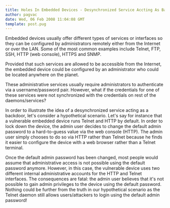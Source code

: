 ```yaml
---
title: Holes In Embedded Devices - Desynchronized Service Accting As Backdoor
author: pagvac
date: Wed, 06 Feb 2008 11:04:08 GMT
template: post.pug
---
```


Embedded devices usually offer different types of services or interfaces so they can be configured by administrators remotely either from the Internet or over the LAN. Some of the most common examples include Telnet, FTP, SSH, HTTP (web console), HTTPS and SNMP.

Provided that such services are allowed to be accessible from the Internet, the embedded device could be configured by an administrator who could be located anywhere on the planet.

These administrative services usually require administrators to authenticate via a username/password pair. However, what if the credentials for one of these services were not synchronized with the credentials on rest of the daemons/services?

In order to illustrate the idea of a desynchronized service acting as a backdoor, let's consider a hypothetical scenario. Let's say for instance that a vulnerable embedded device runs Telnet and HTTP by default. In order to lock down the device, the admin user decides to change the default admin password to a hard-to-guess value via the web console (HTTP). The admin user simply chooses to do so via HTTP rather than Telnet because he finds it easier to configure the device with a web browser rather than a Telnet terminal.

Once the default admin password has been changed, most people would assume that administrative access is not possible using the default password anymore. However, in this case, the vulnerable device uses two different internal administrative accounts for the HTTP and Telnet interfaces. The consequences are fatal: the admin user believes that it's not possible to gain admin privileges to the device using the default password. Nothing could be further from the truth in our hypothetical scenario as the Telnet daemon still allows users/attackers to login using the default admin password!
